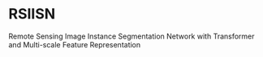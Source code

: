 # RSIISN
Remote Sensing Image Instance Segmentation Network with Transformer and Multi-scale Feature Representation
